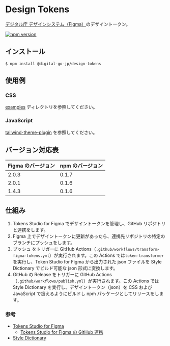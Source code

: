 # Design Tokens

[デジタル庁 デザインシステム（Figma）](https://www.figma.com/community/file/1255349027535859598)のデザイントークン。

[![npm version](https://badge.fury.io/js/@digital-go-jp%2Fdesign-tokens.svg)](https://badge.fury.io/js/@digital-go-jp%2Fdesign-tokens)

## インストール

```
$ npm install @digital-go-jp/design-tokens
```

## 使用例

### CSS

[examples](./examples/) ディレクトリを参照してください。

### JavaScript

[tailwind-theme-plugin](https://github.com/digital-go-jp/tailwind-theme-plugin) を参照してください。

## バージョン対応表

| Figma のバージョン | npm のバージョン |
| ------------------ | ---------------- |
| 2.0.3              | 0.1.7            |
| 2.0.1              | 0.1.6            |
| 1.4.3              | 0.1.6            |

## 仕組み

1. Tokens Studio for Figma でデザイントークンを管理し、GitHub リポジトリと連携をします。
2. Figma 上でデザイントークンに更新があったら、連携先リポジトリの特定のブランチにプッシュをします。
3. プッシュ をトリガーに GitHub Actions（`.github/workflows/transform-figma-tokens.yml`）が実行されます。この Actions では`token-transformer`を実行し、Token Studio for Figma から出力された json ファイルを Style Dictionary でビルド可能な json 形式に変換します。
4. GitHub の Release をトリガーに GitHub Actions（`.github/workflows/publish.yml`）が実行されます。この Actions では Style Dictionary を実行し、デザイントークン（json）を CSS および JavaScript で扱えるようにビルドし npm パッケージとしてリリースをします。

### 参考

- [Tokens Studio for Figma](https://www.figma.com/community/plugin/843461159747178978/tokens-studio-for-figma)
  - [Tokens Studio for Figma の GitHub 連携](https://docs.tokens.studio/token-storage-and-sync/sync-provider-github)
- [Style Dictionary](https://amzn.github.io/style-dictionary/#/)
